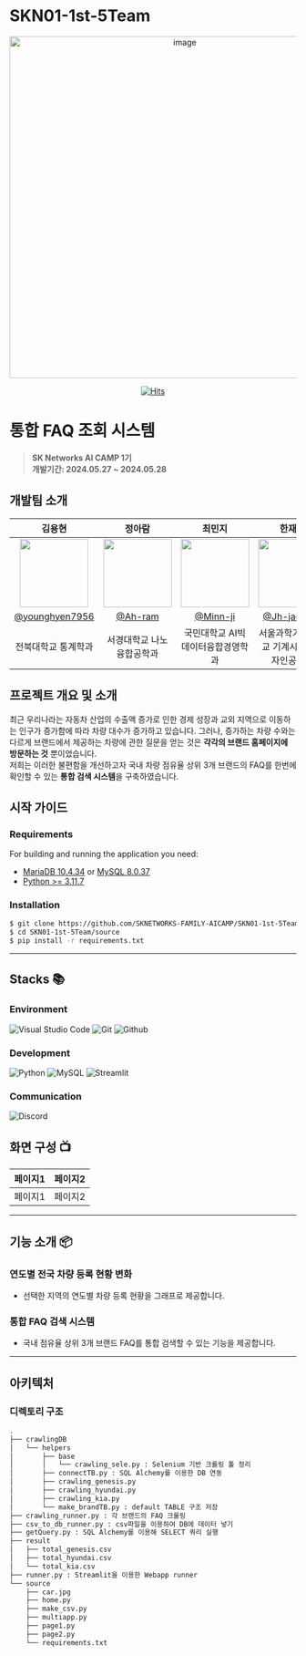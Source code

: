 # SKN01-1st-5Team
<div align="center">
<img width="600" alt="image" src="https://github.com/Jh-jaehyuk/Jh-jaehyuk.github.io/assets/126551524/7ea63fc3-95f0-44d5-a0f0-cf431cae34f1">

[![Hits](https://hits.seeyoufarm.com/api/count/incr/badge.svg?url=https://github.com/SKNETWORKS-FAMILY-AICAMP/SKN01-1st-5Team&count_bg=%2379C83D&title_bg=%23555555&icon=&icon_color=%23E7E7E7&title=hits&edge_flat=false)](https://hits.seeyoufarm.com)

</div>

# 통합 FAQ 조회 시스템
> **SK Networks AI CAMP 1기** <br/> **개발기간: 2024.05.27 ~ 2024.05.28** 

## 개발팀 소개

| 김용현 | 정아람 | 최민지 | 한재혁 |
|:----------:|:----------:|:----------:|:----------:|
| <img width="120px" src="https://github.com/Jh-jaehyuk/Jh-jaehyuk.github.io/assets/126551524/33ea2a85-1853-484b-b2a4-c750f854a26b" /> | <img width="120px" src="https://github.com/Jh-jaehyuk/Jh-jaehyuk.github.io/assets/126551524/b24cae67-75d6-48aa-a94e-e847a769f2c0" /> | <img width="120px" src="https://github.com/Jh-jaehyuk/Jh-jaehyuk.github.io/assets/126551524/a3b96d0b-7537-4670-afaa-57279dab5552" /> |  <img width="120px" src="https://github.com/Jh-jaehyuk/Jh-jaehyuk.github.io/assets/126551524/036ed196-ea34-45d8-bc47-58d84c9927c9" /> |
| [@younghyen7956](https://github.com/younghyen7956) | [@Ah-ram](https://github.com/Ah-ram) | [@Minn-ji](https://github.com/Minn-ji) | [@Jh-jaehyuk](https://github.com/Jh-jaehyuk) |
| 전북대학교  통계학과 | 서경대학교  나노융합공학과 | 국민대학교  AI빅데이터융합경영학과 | 서울과학기술대학교  기계시스템디자인공학과  |

## 프로젝트 개요 및 소개
최근 우리나라는 자동차 산업의 수출액 증가로 인한 경제 성장과 교외 지역으로 이동하는 인구가 증가함에 따라 차량 대수가 증가하고 있습니다. 그러나, 증가하는 차량 수와는 다르게 브랜드에서 제공하는 차량에 관한 질문을 얻는 것은 __각각의 브랜드 홈페이지에 방문하는 것__ 뿐이었습니다.  
저희는 이러한 불편함을 개선하고자 국내 차량 점유율 상위 3개 브랜드의 FAQ를 한번에 확인할 수 있는 **통합 검색 시스템**을 구축하였습니다.

## 시작 가이드
### Requirements
For building and running the application you need:

- [MariaDB 10.4.34](https://mariadb.org/download/?t=mariadb&p=mariadb&r=10.4.34) or [MySQL 8.0.37](https://dev.mysql.com/downloads/installer/)
- [Python >= 3.11.7](https://www.python.org/downloads/release/python-3119/)

### Installation
``` bash
$ git clone https://github.com/SKNETWORKS-FAMILY-AICAMP/SKN01-1st-5Team.git
$ cd SKN01-1st-5Team/source
$ pip install -r requirements.txt
```
---
## Stacks :books:

### Environment
![Visual Studio Code](https://img.shields.io/badge/Visual%20Studio%20Code-007ACC?style=for-the-badge&logo=Visual%20Studio%20Code&logoColor=white)
![Git](https://img.shields.io/badge/Git-F05032?style=for-the-badge&logo=Git&logoColor=white)
![Github](https://img.shields.io/badge/GitHub-181717?style=for-the-badge&logo=GitHub&logoColor=white)             

### Development
![Python](https://img.shields.io/badge/python-3776AB?style=for-the-badge&logo=python&logoColor=white) 
![MySQL](https://img.shields.io/badge/mysql-4479A1?style=for-the-badge&logo=mysql&logoColor=white)
![Streamlit](https://img.shields.io/badge/streamlit-FF4B4B?style=for-the-badge&logo=streamlit&logoColor=white)

### Communication
![Discord](https://img.shields.io/badge/discord-5865F2?style=for-the-badge&logo=discord&logoColor=white)

## 화면 구성 📺
| 페이지1 | 페이지2  |
| :------------: | :------------: |
| 페이지1  | 페이지2 |

---
## 기능 소개 📦

### 연도별 전국 차량 등록 현황 변화
 - 선택한 지역의 연도별 차량 등록 현황을 그래프로 제공합니다.
### 통합 FAQ 검색 시스템
 - 국내 점유율 상위 3개 브랜드 FAQ를 통합 검색할 수 있는 기능을 제공합니다.

---
## 아키텍처

### 디렉토리 구조
```bash
.
├── crawlingDB
│   └── helpers
│       ├── base
│       │   └── crawling_sele.py : Selenium 기반 크롤링 툴 정리
│       ├── connectTB.py : SQL Alchemy를 이용한 DB 연동
│       ├── crawling_genesis.py
│       ├── crawling_hyundai.py
│       ├── crawling_kia.py
│       └── make_brandTB.py : default TABLE 구조 저장
├── crawling_runner.py : 각 브랜드의 FAQ 크롤링
├── csv_to_db_runner.py : csv파일을 이용하여 DB에 데이터 넣기
├── getQuery.py : SQL Alchemy를 이용해 SELECT 쿼리 실행
├── result
│   ├── total_genesis.csv
│   ├── total_hyundai.csv
│   └── total_kia.csv
├── runner.py : Streamlit을 이용한 Webapp runner
└── source
    ├── car.jpg
    ├── home.py
    ├── make_csv.py
    ├── multiapp.py
    ├── page1.py
    ├── page2.py
    └── requirements.txt
```


